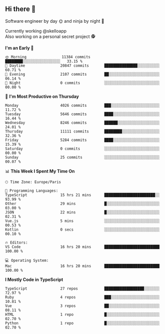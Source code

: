 ## Hi there 👋

Software engineer by day 🌞 and ninja by night 🌝

Currently working @skelloapp <br>
Also working on a personal secret project 🕵️

<!--START_SECTION:waka-->
**I'm an Early 🐤** 

```text
🌞 Morning                11384 commits       ████████░░░░░░░░░░░░░░░░░   33.15 % 
🌆 Daytime                20847 commits       ███████████████░░░░░░░░░░   60.71 % 
🌃 Evening                2107 commits        ██░░░░░░░░░░░░░░░░░░░░░░░   06.14 % 
🌙 Night                  0 commits           ░░░░░░░░░░░░░░░░░░░░░░░░░   00.00 % 
```
📅 **I'm Most Productive on Thursday** 

```text
Monday                   4026 commits        ███░░░░░░░░░░░░░░░░░░░░░░   11.72 % 
Tuesday                  5646 commits        ████░░░░░░░░░░░░░░░░░░░░░   16.44 % 
Wednesday                8246 commits        ██████░░░░░░░░░░░░░░░░░░░   24.01 % 
Thursday                 11111 commits       ████████░░░░░░░░░░░░░░░░░   32.36 % 
Friday                   5284 commits        ████░░░░░░░░░░░░░░░░░░░░░   15.39 % 
Saturday                 0 commits           ░░░░░░░░░░░░░░░░░░░░░░░░░   00.00 % 
Sunday                   25 commits          ░░░░░░░░░░░░░░░░░░░░░░░░░   00.07 % 
```


📊 **This Week I Spent My Time On** 

```text
🕑︎ Time Zone: Europe/Paris

💬 Programming Languages: 
TypeScript               15 hrs 21 mins      ███████████████████████░░   93.99 % 
Other                    29 mins             █░░░░░░░░░░░░░░░░░░░░░░░░   03.00 % 
JSON                     22 mins             █░░░░░░░░░░░░░░░░░░░░░░░░   02.31 % 
Vue.js                   5 mins              ░░░░░░░░░░░░░░░░░░░░░░░░░   00.53 % 
Kotlin                   0 secs              ░░░░░░░░░░░░░░░░░░░░░░░░░   00.10 % 

🔥 Editors: 
VS Code                  16 hrs 20 mins      █████████████████████████   100.00 % 

💻 Operating System: 
Mac                      16 hrs 20 mins      █████████████████████████   100.00 % 
```

**I Mostly Code in TypeScript** 

```text
TypeScript               27 repos            ██████████████████░░░░░░░   72.97 % 
Ruby                     4 repos             ███░░░░░░░░░░░░░░░░░░░░░░   10.81 % 
Vue                      3 repos             ██░░░░░░░░░░░░░░░░░░░░░░░   08.11 % 
HTML                     1 repo              █░░░░░░░░░░░░░░░░░░░░░░░░   02.70 % 
Python                   1 repo              █░░░░░░░░░░░░░░░░░░░░░░░░   02.70 % 
```




<!--END_SECTION:waka-->

<!--
**antoinelncl/antoinelncl** is a ✨ _special_ ✨ repository because its `README.md` (this file) appears on your GitHub profile.

Here are some ideas to get you started:

- 🔭 I’m currently working on ...
- 🌱 I’m currently learning ...
- 👯 I’m looking to collaborate on ...
- 🤔 I’m looking for help with ...
- 💬 Ask me about ...
- 📫 How to reach me: ...
- 😄 Pronouns: ...
- ⚡ Fun fact: ...
-->
